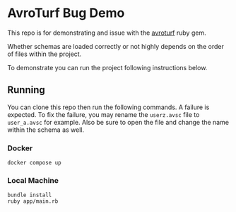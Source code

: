 # AvroTurf Bug Demo

This repo is for demonstrating and issue with the
[avroturf](https://github.com/dasch/avro_turf/issues/181) ruby gem.

Whether schemas are loaded correctly or not highly depends on the order of files
within the project.

To demonstrate you can run the project following instructions below.

## Running

You can clone this repo then run the following commands. A failure is expected. To fix
the failure, you may rename the `userz.avsc` file to `user_a.avsc` for example. Also be sure
to open the file and change the name within the schema as well.

### Docker

```
docker compose up
```

### Local Machine

```
bundle install
ruby app/main.rb
```
